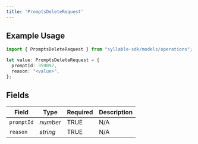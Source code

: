 ```yaml
---
title: 'PromptsDeleteRequest'
---
```


## Example Usage

```typescript
import { PromptsDeleteRequest } from "syllable-sdk/models/operations";

let value: PromptsDeleteRequest = {
  promptId: 359097,
  reason: "<value>",
};
```

## Fields

| Field              | Type               | Required           | Description        |
| ------------------ | ------------------ | ------------------ | ------------------ |
| `promptId`         | *number*           | TRUE | N/A                |
| `reason`           | *string*           | TRUE | N/A                |